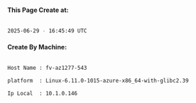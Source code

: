 
   
#### This Page Create at:

```bash

2025-06-29 - 16:45:49 UTC

```

#### Create By Machine:

```bash

Host Name : fv-az1277-543

platform  : Linux-6.11.0-1015-azure-x86_64-with-glibc2.39

Ip Local  : 10.1.0.146

```

